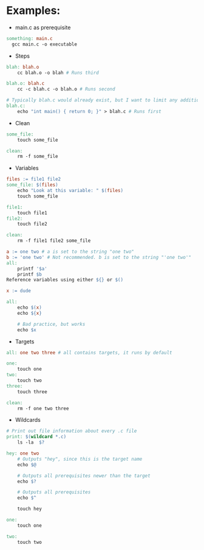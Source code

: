 # Examples:
- main.c as prerequisite
```makefile
something: main.c
  gcc main.c -o executable
```
- Steps
```makefile
blah: blah.o
	cc blah.o -o blah # Runs third

blah.o: blah.c
	cc -c blah.c -o blah.o # Runs second

# Typically blah.c would already exist, but I want to limit any additional required files
blah.c:
	echo "int main() { return 0; }" > blah.c # Runs first
```
- Clean
```makefile
some_file: 
	touch some_file

clean:
	rm -f some_file
```
- Variables
```makefile
files := file1 file2
some_file: $(files)
	echo "Look at this variable: " $(files)
	touch some_file

file1:
	touch file1
file2:
	touch file2

clean:
	rm -f file1 file2 some_file
```
```makefile
a := one two # a is set to the string "one two"
b := 'one two' # Not recommended. b is set to the string "'one two'"
all:
	printf '$a'
	printf $b
Reference variables using either ${} or $()
```
```makefile
x := dude

all:
	echo $(x)
	echo ${x}

	# Bad practice, but works
	echo $x 
```
- Targets
```makefile
all: one two three # all contains targets, it runs by default

one:
	touch one
two:
	touch two
three:
	touch three

clean:
	rm -f one two three
```
- Wildcards
```makefile
# Print out file information about every .c file
print: $(wildcard *.c)
	ls -la  $?
```
```makefile
hey: one two
	# Outputs "hey", since this is the target name
	echo $@

	# Outputs all prerequisites newer than the target
	echo $?

	# Outputs all prerequisites
	echo $^

	touch hey

one:
	touch one

two:
	touch two
```
